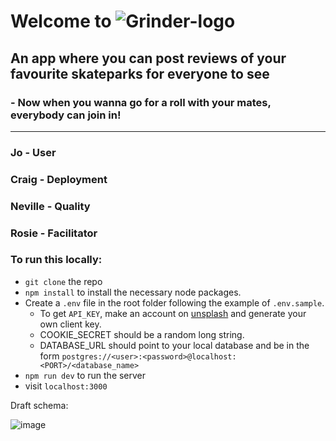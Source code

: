# Welcome to ![Grinder-logo](https://user-images.githubusercontent.com/54359248/116686238-71485680-a9ab-11eb-9fcd-4bbc2fc84d75.png)

## An app where you can post reviews of your favourite skateparks for everyone to see
### - Now when you wanna go for a roll with your mates, everybody can join in!

<hr>

### Jo - User
### Craig - Deployment
### Neville - Quality
### Rosie - Facilitator

### To run this locally:

- `git clone` the repo
- `npm install` to install the necessary node packages.
- Create a `.env` file in the root folder following the example of `.env.sample`.
    - To get `API_KEY`, make an account on [unsplash](https://unsplash.com/developers) and generate your own client key.
    - COOKIE_SECRET should be a random long string.
    - DATABASE_URL should point to your local database and be in the form `postgres://<user>:<password>@localhost:<PORT>/<database_name>`
- `npm run dev` to run the server
- visit `localhost:3000`


Draft schema:

![image](https://user-images.githubusercontent.com/31373245/116393757-f3087a80-a819-11eb-8cbc-53a3bc17401a.png)
